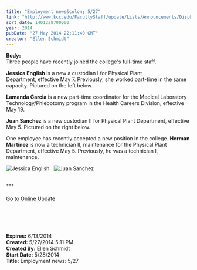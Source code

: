 ```yaml
---
title: "Employment news&colon; 5/27"
link: "http://www.kcc.edu/FacultyStaff/update/Lists/Announcements/DispForm.aspx?ID=1528"
sort_date: 1401228700000
year: 2014
pubDate: "27 May 2014 22:11:40 GMT"
creator: "Ellen Schmidt"
---
```


<div><b>Body:</b> <div class="ExternalClass6ACA341153144D0D8E0C56AA901B46C1">
<div>Three people have recently joined the college's full-time staff.</div>
<div>
<p><strong>Jessica English</strong> is a new a custodian I for Physical Plant Department, effective May 7. Previously, she worked part-time in the same capacity. Pictured on the left below.</p>
<p><strong>Lamanda Garcia</strong> is a new part-time coordinator for the Medical Laboratory Technology/Phlebotomy program in the Health Careers Division, effective May 19.</p></div>
<div>
<p><strong>Juan Sanchez </strong>is a new custodian II for Physical Plant Department, effective May 5. Pictured on the right below.</p>
<p>One employee has recently accepted a new position in the college. <strong>Herman Martinez </strong>is now a technician II, maintenance for the Physical Plant Department, effective May 5. Previously, he was a technician I, maintenance.</p>
<p><img alt="Jessica English" src="/FacultyStaff/update/PublishingImages/Jessica_English_update.jpg" />   <img alt="Juan Sanchez" src="/FacultyStaff/update/PublishingImages/Juan_Sanchez_update.jpg" /></p></div>
<div> </div>
<div>*** </div>
<div> </div>
<div><a href="/FacultyStaff/update/Pages/dailyupdate.aspx">Go to Online Update</a></div>
<div> </div>
<div> </div>
<div> </div>
<div> </div>
<div> </div></div></div>
<div><b>Expires:</b> 6/13/2014</div>
<div><b>Created:</b> 5/27/2014 5:11 PM</div>
<div><b>Created By:</b> Ellen Schmidt</div>
<div><b>Start Date:</b> 5/28/2014</div>
<div><b>Title:</b> Employment news: 5/27</div>
